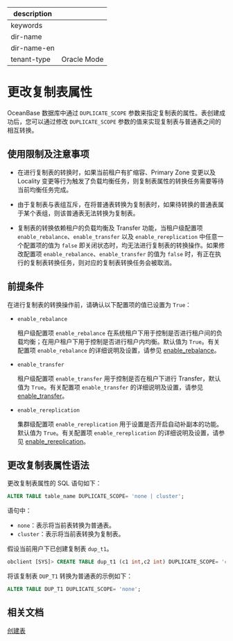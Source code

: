 |description||
|------|------|
|keywords||
|dir-name||
|dir-name-en||
|tenant-type|Oracle Mode|

# 更改复制表属性

OceanBase 数据库中通过 `DUPLICATE_SCOPE` 参数来指定复制表的属性。表创建成功后，您可以通过修改 `DUPLICATE_SCOPE` 参数的值来实现复制表与普通表之间的相互转换。

## 使用限制及注意事项

* 在进行复制表的转换时，如果当前租户有扩缩容、Primary Zone 变更以及 Locality 变更等行为触发了负载均衡任务，则复制表属性的转换任务需要等待当前均衡任务完成。

* 由于复制表与表组互斥，在将普通表转换为复制表时，如果待转换的普通表属于某个表组，则该普通表无法转换为复制表。

* 复制表的转换依赖租户的负载均衡及 Transfer 功能，当租户级配置项 `enable_rebalance`、`enable_transfer` 以及 `enable_rereplication` 中任意一个配置项的值为 `false` 即关闭状态时，均无法进行复制表的转换操作。如果修改配置项 `enable_rebalance`、`enable_transfer` 的值为 `false` 时，有正在执行的复制表转换任务，则对应的复制表转换任务会被取消。

## 前提条件

在进行复制表的转换操作前，请确认以下配置项的值已设置为 `True`：

* `enable_rebalance`

  租户级配置项 `enable_rebalance` 在系统租户下用于控制是否进行租户间的负载均衡；在用户租户下用于控制是否进行租户内均衡。默认值为 `True`。有关配置项 `enable_rebalance` 的详细说明及设置，请参见 [enable_rebalance](../../../800.configuration-items-and-system-variables/100.system-configuration-items/400.tenant-level-configuration-items/6700.enable_rebalance.md)。

* `enable_transfer`

  租户级配置项 `enable_transfer` 用于控制是否在租户下进行 Transfer，默认值为 `True`。有关配置项  `enable_transfer` 的详细说明及设置，请参见 [enable_transfer](../../../800.configuration-items-and-system-variables/100.system-configuration-items/400.tenant-level-configuration-items/25600.enable_transfer.md)。

* `enable_rereplication`

  集群级配置项 `enable_rereplication` 用于设置是否开启自动补副本的功能。默认值为 `True`。有关配置项 `enable_rereplication` 的详细说明及设置，请参见 [enable_rereplication](../../../800.configuration-items-and-system-variables/100.system-configuration-items/300.cluster-level-configuration-items/8200.enable_rereplication.md)。

## 更改复制表属性语法

更改复制表属性的 SQL 语句如下：

```sql
ALTER TABLE table_name DUPLICATE_SCOPE= 'none | cluster';
```

语句中：

* `none`：表示将当前表转换为普通表。
* `cluster`：表示将当前表转换为复制表。

假设当前用户下已创建复制表 `dup_t1`。

```sql
obclient [SYS]> CREATE TABLE dup_t1 (c1 int,c2 int) DUPLICATE_SCOPE= 'cluster';
```

将该复制表 `DUP_T1` 转换为普通表的示例如下：

```sql
ALTER TABLE DUP_T1 DUPLICATE_SCOPE= 'none';
```

## 相关文档

[创建表](200.create-a-table-for-oracle-tenant-of-oracle-mode.md)
